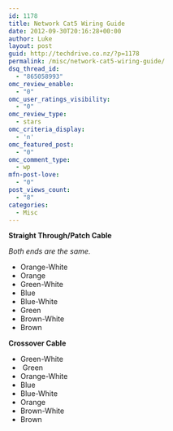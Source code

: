 ```yaml
---
id: 1178
title: Network Cat5 Wiring Guide
date: 2012-09-30T20:16:28+00:00
author: Luke
layout: post
guid: http://techdrive.co.nz/?p=1178
permalink: /misc/network-cat5-wiring-guide/
dsq_thread_id:
  - "865058993"
omc_review_enable:
  - "0"
omc_user_ratings_visibility:
  - "0"
omc_review_type:
  - stars
omc_criteria_display:
  - 'n'
omc_featured_post:
  - "0"
omc_comment_type:
  - wp
mfn-post-love:
  - "0"
post_views_count:
  - "8"
categories:
  - Misc
---
```

**Straight Through/Patch Cable**

_Both ends are the same._

  * Orange-White
  * Orange
  * Green-White
  * Blue
  * Blue-White
  * Green
  * Brown-White
  * Brown

**Crossover Cable**

  * Green-White
  *  Green
  * Orange-White
  * Blue
  * Blue-White
  * Orange
  * Brown-White
  * Brown